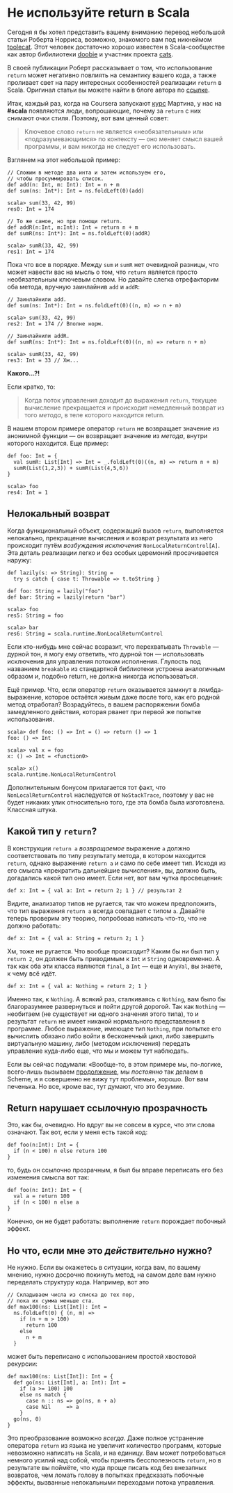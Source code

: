 Не используйте return в Scala
=============================

Сегодня я бы хотел представить вашему вниманию перевод небольшой статьи Роберта Норриса, возможно, знакомого вам под никнеймом [tpolecat](https://github.com/tpolecat?tab=repositories). Этот человек достаточно хорошо известен в Scala-сообществе как автор бибилиотеки [doobie](https://github.com/tpolecat/doobie) и участник проекта [cats](https://github.com/tpolecat/cats).

В своей публикации Роберт рассказывает о том, что использование `return` может негативно повлиять на семантику вашего кода, а также проливает свет на пару интересных особенностей реализации `return` в Scala. Оригинал статьи вы можете найти в блоге автора по [ссылке](https://tpolecat.github.io/2014/05/09/return.html).

<cut text="Чем же так плох return?">

Итак, каждый раз, когда на Coursera запускают [курс](???) Мартина, у нас на **#scala** появляются люди, вопрошающие, почему за `return` с них снимают очки стиля. Поэтому, вот вам ценный совет:

> Ключевое слово `return` не является «необязательным» или «подразумевающимся» по контексту — оно меняет смысл вашей программы, и вам никогда не следует его использовать.

Взглянем на этот небольшой пример:

    // Сложим в методе два инта и затем используем его,
    // чтобы просуммировать список.
    def add(n: Int, m: Int): Int = n + m
    def sum(ns: Int*): Int = ns.foldLeft(0)(add)

    scala> sum(33, 42, 99)
    res0: Int = 174

    // То же самое, но при помощи return.
    def addR(n:Int, m:Int): Int = return n + m
    def sumR(ns: Int*): Int = ns.foldLeft(0)(addR)

    scala> sumR(33, 42, 99)
    res1: Int = 174

Пока что все в порядке. Между `sum` и `sumR` нет очевидной разницы, что может навести вас на мысль о том, что `return` является просто необязательным ключевым словом. Но давайте слегка отрефакторим оба метода, вручную заинлайнив `add` и `addR`:

    // Заинлайнили add.
    def sum(ns: Int*): Int = ns.foldLeft(0)((n, m) => n + m)

    scala> sum(33, 42, 99)
    res2: Int = 174 // Вполне норм.

    // Заинлайнили addR.
    def sumR(ns: Int*): Int = ns.foldLeft(0)((n, m) => return n + m)

    scala> sumR(33, 42, 99)
    res3: Int = 33 // Хм...

**Какого...?!**

Если кратко, то:

> Когда поток управления доходит до выражения `return`, текущее вычисление прекращается и происходит немедленный возврат из того *метода*, в теле которого находится return.

В нашем втором примере оператор `return` не возвращает значение из анонимной функции — он возвращает значение из *метода*, внутри которого находится. Еще пример:

    def foo: Int = {
      val sumR: List[Int] => Int = _.foldLeft(0)((n, m) => return n + m)
      sumR(List(1,2,3)) + sumR(List(4,5,6))
    }

    scala> foo
    res4: Int = 1


## Нелокальный возврат

Когда функциональный объект, содержащий вызов `return`, выполняется нелокально, прекращение вычисления и возврат результата из него происходит путём *возбуждения исключения* `NonLocalReturnControl[A]`. Эта деталь реализации легко и без особых церемоний просачивается наружу:


    def lazily(s: => String): String =
      try s catch { case t: Throwable => t.toString }

    def foo: String = lazily("foo")
    def bar: String = lazily(return "bar")

    scala> foo
    res5: String = foo

    scala> bar
    res6: String = scala.runtime.NonLocalReturnControl

Если кто-нибудь мне сейчас возразит, что перехватывать `Throwable` — дурной тон, я могу ему ответить, что дурной тон — использовать исключения для управления потоком исполнения. Глупость под названием `breakable` из стандартной библиотеки устроена аналогичным образом и, подобно return, не должна никогда использоваться.

Ещё пример. Что, если оператор `return` оказывается замкнут в лямбда-выражение,  которое остаётся живым даже после того, как его родной метод отработал? Возрадуйтесь, в вашем распоряжении бомба замедленного действия, которая рванет при первой же попытке использования.

    scala> def foo: () => Int = () => return () => 1
    foo: () => Int

    scala> val x = foo
    x: () => Int = <function0>

    scala> x()
    scala.runtime.NonLocalReturnControl

Дополнительным бонусом прилагается тот факт, что `NonLocalReturnControl` наследуется от `NoStackTrace`, поэтому у вас не будет никаких улик относительно того, где эта бомба была изготовлена. Классная штука.


## Какой тип у `return`?
В конструкции `return a` *возвращаемое* выражение `a` должно соответствовать по типу результату метода, в котором находится `return`, однако выражение `return a` и само по себе имеет тип. Исходя из его смысла «прекратить дальнейшие вычисления», вы, должно быть, догадались какой тип оно имеет. Если нет, вот вам чутка просвещения:

    def x: Int = { val a: Int = return 2; 1 } // результат 2

Видите, анализатор типов не ругается, так что можем предположить, что тип выражения `return a` всегда совпадает с типом `a`. Давайте теперь проверим эту теорию, попробовав написать что-то, что не должно работать:

    def x: Int = { val a: String = return 2; 1 }

Хм, тоже не ругается. Что вообще происходит? Каким бы ни был тип у `return 2`, он должен быть приводимым к `Int` и `String` одновременно. А так как оба эти класса являются `final`, а `Int` — еще и `AnyVal`, вы знаете, к чему всё идёт.

    def x: Int = { val a: Nothing = return 2; 1 }

Именно так, к `Nothing`. А всякий раз, сталкиваясь с `Nothing`, вам было бы благоразумнее развернуться и пойти другой дорогой. Так как `Nothing` — необитаем (не существует ни одного значения этого типа), то и результат `return` не имеет никакой нормального представления в программе. Любое выражение, имеющее тип `Nothing`, при попытке его вычислить обязано либо войти в бесконечный цикл, либо завершить виртуальную машину, либо (методом исключения) передать управление куда-либо еще, что мы и можем тут наблюдать.

Если вы сейчас подумали: «Вообще-то, в этом примере мы, по-логике, всего-лишь вызываем [продолжение](https://ru.wikipedia.org/wiki/%D0%9F%D1%80%D0%BE%D0%B4%D0%BE%D0%BB%D0%B6%D0%B5%D0%BD%D0%B8%D0%B5_(%D0%B8%D0%BD%D1%84%D0%BE%D1%80%D0%BC%D0%B0%D1%82%D0%B8%D0%BA%D0%B0)), мы *постоянно* так делаем в Scheme, и я совершенно не вижу тут проблемы», хорошо. Вот вам печенька. Но все, кроме вас, тут думают, что это безумие.


## Return нарушает ссылочную прозрачность
Это, как бы, очевидно. Но вдруг вы не совсем в курсе, что эти слова означают. Так вот, если у меня есть такой код:

    def foo(n:Int): Int = {
      if (n < 100) n else return 100
    }

то, будь он ссылочно прозрачным, я был бы вправе переписать его без изменения смысла вот так:

    def foo(n: Int): Int = {
      val a = return 100
      if (n < 100) n else a
    }

Конечно, он не будет работать: выполнение `return` порождает побочный эффект.


## Но что, если мне это _действительно_ нужно?
Не нужно. Если вы окажетесь в ситуации, когда вам, по вашему мнению, нужно досрочно покинуть метод, на самом деле вам нужно переделать структуру кода. Например, вот это

    // Складываем числа из списка до тех пор,
    // пока их сумма меньше ста.
    def max100(ns: List[Int]): Int =
      ns.foldLeft(0) { (n, m) =>
        if (n + m > 100)
          return 100
        else
          n + m
      }

может быть переписано с использованием простой хвостовой рекурсии:

    def max100(ns: List[Int]): Int = {
      def go(ns: List[Int], a: Int): Int =
        if (a >= 100) 100
        else ns match {
          case n :: ns => go(ns, n + a)
          case Nil     => a
        }
      go(ns, 0)
    }

Это преобразование возможно *всегда*. Даже полное устранение оператора `return` из языка не увеличит количество программ, которые невозможно написать на Scala, и на единицу. Вам может потребоваться немного усилий над собой, чтобы принять бессполезность `return`, но в результате вы поймёте, что куда проще писать код без внезапных возвратов, чем ломать голову в попытках предсказать побочные эффекты, вызванные нелокальными переходами потока управления.
